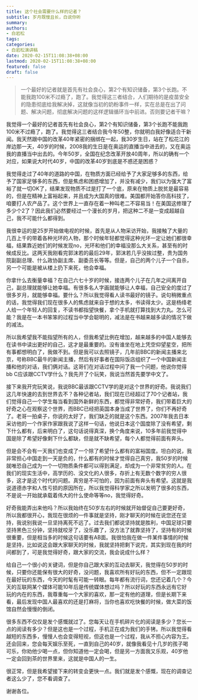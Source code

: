 ```yaml
---
title: 这个社会需要什么样的记者？
subtitle: 岁月既慢且长，白说你听
summary:
authors: 
- 白岩松
tags:
categories:
- 白岩松演讲稿
date: 2020-02-15T11:08:38+08:00
lastmod: 2020-02-15T11:08:38+08:00
featured: false
draft: false
---
```


>一个最好的记者就是首先有社会良心，第2个有知识储备，第3个长跑。不能我跑100米不过瘾了，跑了。我觉得这三者结合，人们期待的是疫苗安全的隐患彻底给我解决掉，这就像当初的奶粉事件一样，实在总是在出了问题、解决问题，彻底解决问题的这样逻辑循环当中前进。否则要记者干嘛？

我觉得一个最好的记者首先有社会良心，第2个有知识储备，第3个长跑不能我跑100米不过瘾了，跑了。我觉得这三者结合我今年50整，你就明白我好像适合干新闻。我天然跟中国的改革40年紧密的捆绑在一起，我30岁生日，站在了松花江的岸边那一天，40岁的时候，2008我的生日是在奥运的直播当中进去的，又在奥运我的直播当中出去的。今年50岁，全国在纪念改革开放40周年，所以的确有一个对应，如果说大时代40岁，中国的改革40岁到底是不惑还是困惑？

我觉得走过了40年的道路的中国，在物质方面已经给予了大家足够多的东西，给予了国家足够多的东西，但是焦虑和困惑增加了，并没有减少，我们以为强大了富裕了就一切OK了，结果发现物质不过是打了一个底，原来在物质上脱贫是最容易的，但是在精神上富裕起来，并且成为大国真的很难。美国都开始答你高科技了，咱要打人农产品了。这个世界上一直存在着一种叫老二不容易当！在美国这修理了多少个2了？因此我们必然要经过一个漫长的岁月，把这种二不是一变成超越自己，我不可能什么都得到。

我很幸运的是25岁开始做电视的时候，首先是从人物采访开始，我接触了大量的几百上千的带着各种光环的人物，那个时候年轻都觉得这种光环一定让她们都很幸福，结果靠近她们的时候发现no，光环和他们的幸福没那么大关系，甚至有的时候成反比。这两天我刚看完郭沫若的最后29年，郭沫若几乎没挨过整，贵为国务院副副总理、什么政协副主席、副委员长等等。但是，自己的两个儿子一个自杀，另一个可能是被从楼上扔下来死，他会幸福。

你拿什么去衡量幸福？在自己六七十岁的时候，接连两个儿子在几年之间离开自己，副总理就能够让她幸福。有很多名人字画就能够让人幸福，自己安全的度过了很多岁月，就能够幸福。要什么？所以我觉得看人读书最好的镜子。说句稍微重点的话，我觉得我们现在很多人的焦虑就来自于想的太多，书读得太少。这是杨绛老人给一个年轻人的回复，不读书都指望快餐，拿个手机就打算找到大力丸。怎么可能？我是在一本书笨笨的过程当中学会聪明的，减法是在书越来越多读的情况下做的减法。

所以我希望我不能指望所有的人，但我希望比例在增加，越来越多的中国人能够去在读书中读出更好的自己，这才是最重要的。没有谁坐在地上凭空仰望星空，把所有事都想明白了，我做不到。但是我可以去照镜子，几年前BBC的新闻主播来北京，号称BBC最牛的新闻主播，然后有好事者在国际饭店组织了一个中国新闻主播和他的对话，我们俩对话。这哥们在对话过程中问了我一个问题，他说你觉得bb C应该跟CCTV学什么？我先开了个玩笑，我说当然首先要学中文了。

接下来我开完玩笑说，我说BBC最该跟CCTV学的是对这个世界的好奇。我说我们这几年快速的去到世界去不？各种记者站，我们现在已经超过了70个记者站，我们觉得自己一个学生每当看到国外新鲜的东西，都觉得非常好奇，我们带着巨大的好奇之心在观察这个世界，而BBC已经把英国本身当成了世界了，你们不再好奇了。老哥一拍桌子，你说的太好了，我们缺乏的就是这个东西。2007年我去日本采访他的一个作家作家跟我说了这样一句话，他说日本这个国度除了没有希望，剩下什么都有，后来明白了，这句话说得真深，换个角度来说，10多年前我觉得中国是除了希望好像剩下什么都缺，但是就不缺希望，每个人都觉得前面有奔头。

但是会不会有一天我们也变成了一个除了希望什么都有的富裕国度。坦白的说，我非常担心中国走到一天是负的，什么都有的时候才觉得自己真穷，我50岁的时候就唯恐自己成为一个一切物质条件都可以得到满足，却成为一个非常贫穷的人。在我们的现实生活中，高学历的、没文化的人很多，存折上有无数个数字的穷人很多，这才是这个时代的问题。真穷是不可怕的，因为前面有奔头有希望。这就是我说道德赤字和人性亏损的原因所在，所以我觉得科学家之所以发明了很多的东西，不是说一开始就承载着伟大的什么使命等等no，我觉得好奇。

好奇我能弄出来他吗？所以我始终在50岁左右的时候就开始督促自己要更好奇，所以我都很开心，我现在很烦的一件事就是坚持，刚才聊天的时候在说您还在坚持，我说别我说一旦坚持离死不远了。过去我们都说坚持就是胜利，中国足球只要坚持黑色三分钟，坚持就咬牙了，没乐趣了，没方法了就靠坚持了，坚持有的时候很重要，但是相当多的时候这句话要有AB面。我很怕我在做一件某件事情的时候是坚持，比如说这会跟大家聊天的时候，我就坚持把剩下说完，其实到现在我的时间都到了，可是我觉得好奇，跟大家的交流，我会说成什么样？

给自己一个很小的关键词，但是你自己跟大家的互动去聊天，我觉得在50岁的时候，只要你还能保有很大的好奇，没问题，我喜欢所有好玩的东西，但不一定跟现在最好玩的东西，今天的时髦有可能一转眼。每年都有流行词，您还记着几个？今天的互联网某个媒体可能10年后是传统媒体想过吗？所以好玩的东西永远有它好玩的内在的东西，我尊重每一个大家的喜欢，那一定有他的道理，但是长期下来看，最后发现中国人最喜欢的还是打麻将，当你也喜欢吃快餐的时候，做大菜的饭馆自然会慢慢的倒闭。

很多东西不仅仅是发个感慨就过了。您每天让在手机碎片化的阅读是多少？您长一点的阅读有多少？但是这也是一个过程，手机正在成为我们的手铐。所以我觉得看越短的东西多，慢慢人也会变得短视，但这也是一个过程，我从不担心内容为王。还会回来，您会每天娱乐至死，一直到自己的40岁，就像我看见十几岁的孩子喝可乐，你劝他少喝一点，但你知道他一定会喝，但是另一方面我又乐观，40岁他一定会回到茶的世界里来，这就是中国人的一生。

很正常，但是我希望接下来的转变会更快一点。我们就是发个感慨，现在的调查记者这么少了，您不看调查了。

谢谢各位。
